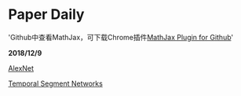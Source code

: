 # Paper Daily

'Github中查看MathJax，可下载Chrome插件[MathJax Plugin for Github](https://chrome.google.com/webstore/detail/mathjax-plugin-for-github/ioemnmodlmafdkllaclgeombjnmnbima/related)'

**2018/12/9**

[AlexNet](./AlexNet.md)

[Temporal Segment Networks](https://github.com/IEC-lab/PaperDaily/blob/master/wanxin/Temporal%20Segment%20Networks.md)

